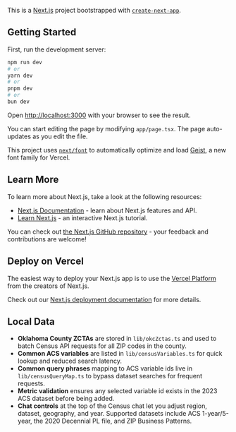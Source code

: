 This is a [Next.js](https://nextjs.org) project bootstrapped with [`create-next-app`](https://nextjs.org/docs/app/api-reference/cli/create-next-app).

## Getting Started

First, run the development server:

```bash
npm run dev
# or
yarn dev
# or
pnpm dev
# or
bun dev
```

Open [http://localhost:3000](http://localhost:3000) with your browser to see the result.

You can start editing the page by modifying `app/page.tsx`. The page auto-updates as you edit the file.

This project uses [`next/font`](https://nextjs.org/docs/app/building-your-application/optimizing/fonts) to automatically optimize and load [Geist](https://vercel.com/font), a new font family for Vercel.

## Learn More

To learn more about Next.js, take a look at the following resources:

- [Next.js Documentation](https://nextjs.org/docs) - learn about Next.js features and API.
- [Learn Next.js](https://nextjs.org/learn) - an interactive Next.js tutorial.

You can check out [the Next.js GitHub repository](https://github.com/vercel/next.js) - your feedback and contributions are welcome!

## Deploy on Vercel

The easiest way to deploy your Next.js app is to use the [Vercel Platform](https://vercel.com/new?utm_medium=default-template&filter=next.js&utm_source=create-next-app&utm_campaign=create-next-app-readme) from the creators of Next.js.

Check out our [Next.js deployment documentation](https://nextjs.org/docs/app/building-your-application/deploying) for more details.

## Local Data

- **Oklahoma County ZCTAs** are stored in `lib/okcZctas.ts` and used to batch Census API requests for all ZIP codes in the county.
- **Common ACS variables** are listed in `lib/censusVariables.ts` for quick lookup and reduced search latency.
- **Common query phrases** mapping to ACS variable ids live in `lib/censusQueryMap.ts` to bypass dataset searches for frequent requests.
 - **Metric validation** ensures any selected variable id exists in the 2023 ACS dataset before being added.
 - **Chat controls** at the top of the Census chat let you adjust region, dataset, geography, and year. Supported datasets include ACS 1-year/5-year, the 2020 Decennial PL file, and ZIP Business Patterns.
